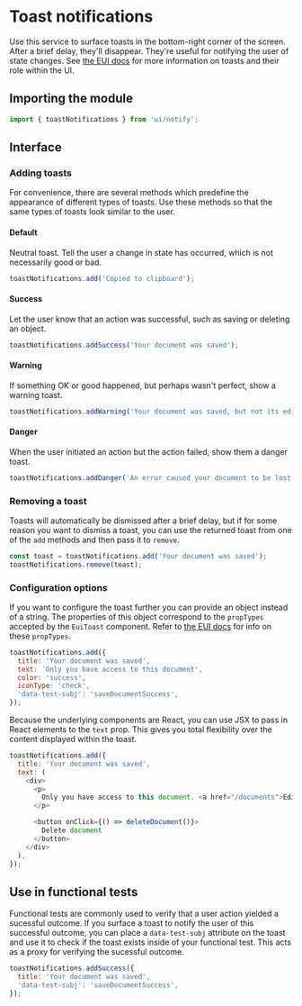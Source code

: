 # Toast notifications

Use this service to surface toasts in the bottom-right corner of the screen. After a brief delay, they'll disappear. They're useful for notifying the user of state changes. See [the EUI docs](https://elastic.github.io/eui/) for more information on toasts and their role within the UI.

## Importing the module

```js
import { toastNotifications } from 'ui/notify';
```

## Interface

### Adding toasts

For convenience, there are several methods which predefine the appearance of different types of toasts. Use these methods so that the same types of toasts look similar to the user.

#### Default

Neutral toast. Tell the user a change in state has occurred, which is not necessarily good or bad.

```js
toastNotifications.add('Copied to clipboard');
```

#### Success

Let the user know that an action was successful, such as saving or deleting an object.

```js
toastNotifications.addSuccess('Your document was saved');
```

#### Warning

If something OK or good happened, but perhaps wasn't perfect, show a warning toast.

```js
toastNotifications.addWarning('Your document was saved, but not its edit history');
```

#### Danger

When the user initiated an action but the action failed, show them a danger toast.

```js
toastNotifications.addDanger('An error caused your document to be lost');
```

### Removing a toast

Toasts will automatically be dismissed after a brief delay, but if for some reason you want to dismiss a toast, you can use the returned toast from one of the `add` methods and then pass it to `remove`.

```js
const toast = toastNotifications.add('Your document was saved');
toastNotifications.remove(toast);
```

### Configuration options

If you want to configure the toast further you can provide an object instead of a string. The properties of this object correspond to the `propTypes` accepted by the `EuiToast` component. Refer to [the EUI docs](https://elastic.github.io/eui/) for info on these `propTypes`.

```js
toastNotifications.add({
  title: 'Your document was saved',
  text: 'Only you have access to this document',
  color: 'success',
  iconType: 'check',
  'data-test-subj': 'saveDocumentSuccess',
});
```

Because the underlying components are React, you can use JSX to pass in React elements to the `text` prop. This gives you total flexibility over the content displayed within the toast.

```js
toastNotifications.add({
  title: 'Your document was saved',
  text: (
    <div>
      <p>
        Only you have access to this document. <a href="/documents">Edit permissions.</a>
      </p>

      <button onClick={() => deleteDocument()}>
        Delete document
      </button>
    </div>
  ),
});
```

## Use in functional tests

Functional tests are commonly used to verify that a user action yielded a sucessful outcome. If you surface a toast to notify the user of this successful outcome, you can place a `data-test-subj` attribute on the toast and use it to check if the toast exists inside of your functional test. This acts as a proxy for verifying the sucessful outcome.

```js
toastNotifications.addSuccess({
  title: 'Your document was saved',
  'data-test-subj': 'saveDocumentSuccess',
});
```
